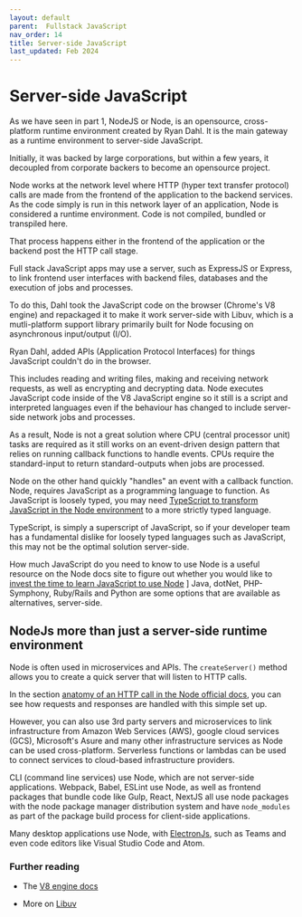 ```yaml
---
layout: default
parent:  Fullstack JavaScript
nav_order: 14
title: Server-side JavaScript
last_updated: Feb 2024
---
```


# Server-side JavaScript

As we have seen in part 1, NodeJS  or Node, is an opensource, cross-platform runtime environment created by Ryan Dahl. It is the main gateway as a runtime environment to server-side JavaScript.

Initially, it was backed by large corporations, but within a few years, it decoupled from corporate backers to become an opensource project. 

Node works at the network level where HTTP (hyper text transfer protocol) calls are made from the frontend of the application to the backend services. As the code simply is run in this network layer of an application, Node is considered a runtime environment. Code is not compiled, bundled or transpiled here. 

That process happens either in the frontend of the application or the backend post the HTTP call stage.

Full stack JavaScript apps may use a server, such as ExpressJS or Express, to link frontend user interfaces with backend files, databases and the execution of jobs and processes.

To do this, Dahl took the JavaScript code on the browser (Chrome's V8 engine) and repackaged it to make it work server-side with Libuv, which is a mutli-platform support library primarily built for Node focusing on asynchronous input/output (I/O).

Ryan Dahl, added APIs (Application Protocol Interfaces) for things JavaScript couldn't do in the browser. 

This includes reading and writing files, making and receiving network requests, as well as encrypting and decrypting data. Node executes JavaScript code inside of the V8 JavaScript engine so it still is a script and interpreted languages even if the behaviour has changed to include server-side network jobs and processes.

As a result, Node is not a great solution where CPU (central processor unit) tasks are required as it still works on an event-driven design pattern that relies on running callback functions to handle events. CPUs require the standard-input to return standard-outputs when jobs are processed. 

Node on the other hand quickly "handles" an event with a callback function. Node, requires JavaScript as a programming language to function. As JavaScript is loosely typed, you may need [TypeScript to transform JavaScript in the Node environment](https://nodejs.org/en/learn/getting-started/nodejs-with-typescript) to a more strictly typed language. 

TypeScript, is simply a superscript of JavaScript, so if your developer team has a fundamental dislike for loosely typed languages such as JavaScript, this may not be the optimal solution server-side. 

How much JavaScript do you need to know to use Node is a useful resource on the Node docs site to figure out whether you would like to [invest the time to learn JavaScript to use Node](https://nodejs.org/en/learn/getting-started/how-much-javascript-do-you-need-to-know-to-use-nodejs)
]
Java, dotNet, PHP-Symphony, Ruby/Rails and Python are some options that are available as alternatives, server-side.

## NodeJs more than just a server-side runtime environment

Node is often used in microservices and APIs. The `createServer()` method allows you to create a quick server that will listen to HTTP calls. 

In the section [anatomy of an HTTP call in the Node official docs](https://nodejs.org/en/learn/modules/anatomy-of-an-http-transaction), you can see how requests and responses are handled with this simple set up.

However, you can also use 3rd party servers and microservices to link infrastructure from Amazon Web Services (AWS), google cloud services (GCS), Microsoft's Asure and many other infrastructure services as Node can be used cross-platform. Serverless functions or lambdas can be used to connect services to cloud-based infrastructure providers.

CLI (command line services) use Node, which are not server-side applications. Webpack, Babel, ESLint use Node, as well as frontend packages that bundle code like Gulp, React, NextJS all use node packages with the node package manager distribution system and have `node_modules` as part of the package build process for client-side applications.

Many desktop applications use Node, with [ElectronJs](https://www.electronjs.org/), such as Teams and even code editors like Visual Studio Code and Atom.


### Further reading

- The [V8 engine docs](https://v8.dev/docs)

- More on [Libuv](https://docs.libuv.org/en/v1.x/)